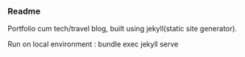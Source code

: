 ### Readme

Portfolio cum tech/travel blog, built using jekyll(static site generator).

Run on local environment : bundle exec jekyll serve

